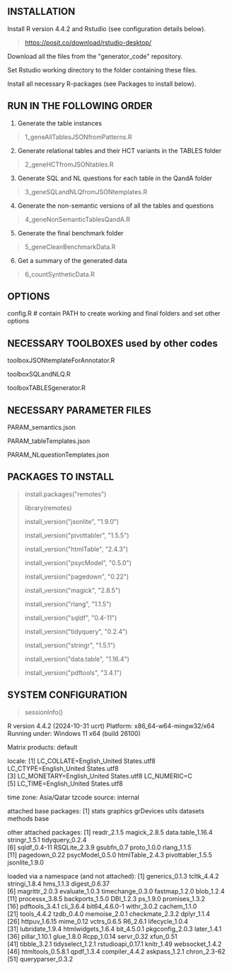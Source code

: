 ## INSTALLATION
Install R version 4.4.2 and Rstudio (see configuration details below).

> https://posit.co/download/rstudio-desktop/
 
Download all the files from the "generator_code" repository.

Set Rstudio working directory to the folder containing these files. 

Install all necessary R-packages (see Packages to install below). 

## RUN IN THE FOLLOWING ORDER

1. Generate the table instances
 
> 1_geneAllTablesJSONfromPatterns.R

2. Generate relational tables and their HCT variants in the TABLES folder
  
> 2_geneHCTfromJSONtables.R

3. Generate SQL and NL questions for each table in the QandA folder

> 3_geneSQLandNLQfromJSONtemplates.R

4. Generate the non-semantic versions of all the tables and questions

> 4_geneNonSemanticTablesQandA.R

5. Generate the final benchmark folder

> 5_geneCleanBenchmarkData.R

6. Get a summary of the generated data

> 6_countSyntheticData.R

## OPTIONS

config.R # contain PATH to create working and final folders and set other options

## NECESSARY TOOLBOXES used by other codes
toolboxJSONtemplateForAnnotator.R

toolboxSQLandNLQ.R

toolboxTABLESgenerator.R

## NECESSARY PARAMETER FILES
PARAM_semantics.json

PARAM_tableTemplates.json

PARAM_NLquestionTemplates.json


## PACKAGES TO INSTALL

> install.packages("remotes")
> 
> library(remotes)
> 
> install_version("jsonlite", "1.9.0")
> 
> install_version("pivottabler", "1.5.5")
> 
> install_version("htmlTable", "2.4.3")
> 
> install_version("psycModel", "0.5.0")
> 
> install_version("pagedown", "0.22")
> 
> install_version("magick", "2.8.5")
> 
> install_version("rlang", "1.1.5")
> 
> install_version("sqldf", "0.4-11")
> 
> install_version("tidyquery", "0.2.4")
> 
> install_version("stringr", "1.5.1")
> 
> install_version("data.table", "1.16.4")
> 
> install_version("pdftools", "3.4.1")


## SYSTEM CONFIGURATION

> sessionInfo()

R version 4.4.2 (2024-10-31 ucrt)
Platform: x86_64-w64-mingw32/x64
Running under: Windows 11 x64 (build 26100)

Matrix products: default

locale:
[1] LC_COLLATE=English_United States.utf8  LC_CTYPE=English_United States.utf8   
[3] LC_MONETARY=English_United States.utf8 LC_NUMERIC=C                          
[5] LC_TIME=English_United States.utf8    

time zone: Asia/Qatar
tzcode source: internal

attached base packages:
[1] stats     graphics  grDevices utils     datasets  methods   base     

other attached packages:
 [1] readr_2.1.5       magick_2.8.5      data.table_1.16.4 stringr_1.5.1     tidyquery_0.2.4  
 [6] sqldf_0.4-11      RSQLite_2.3.9     gsubfn_0.7        proto_1.0.0       rlang_1.1.5      
[11] pagedown_0.22     psycModel_0.5.0   htmlTable_2.4.3   pivottabler_1.5.5 jsonlite_1.9.0   

loaded via a namespace (and not attached):
 [1] generics_0.1.3    tcltk_4.4.2       stringi_1.8.4     hms_1.1.3         digest_0.6.37    
 [6] magrittr_2.0.3    evaluate_1.0.3    timechange_0.3.0  fastmap_1.2.0     blob_1.2.4       
[11] processx_3.8.5    backports_1.5.0   DBI_1.2.3         ps_1.9.0          promises_1.3.2   
[16] pdftools_3.4.1    cli_3.6.4         bit64_4.6.0-1     withr_3.0.2       cachem_1.1.0     
[21] tools_4.4.2       tzdb_0.4.0        memoise_2.0.1     checkmate_2.3.2   dplyr_1.1.4      
[26] httpuv_1.6.15     mime_0.12         vctrs_0.6.5       R6_2.6.1          lifecycle_1.0.4  
[31] lubridate_1.9.4   htmlwidgets_1.6.4 bit_4.5.0.1       pkgconfig_2.0.3   later_1.4.1      
[36] pillar_1.10.1     glue_1.8.0        Rcpp_1.0.14       servr_0.32        xfun_0.51        
[41] tibble_3.2.1      tidyselect_1.2.1  rstudioapi_0.17.1 knitr_1.49        websocket_1.4.2  
[46] htmltools_0.5.8.1 qpdf_1.3.4        compiler_4.4.2    askpass_1.2.1     chron_2.3-62     
[51] queryparser_0.3.2
